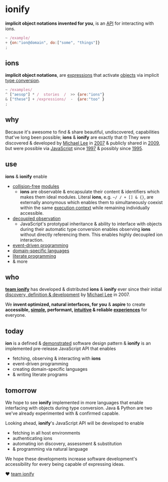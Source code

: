 # ionify

**implicit object notations invented for you**, is an [API](https://en.wikipedia.org/wiki/API) for interacting with ions.

```javascript
~ /example/
+ {on:"ion@domain", do:["some", "things"]}
;
```

## ions

**implicit object notations**, are [expressions](https://en.wikipedia.org/wiki/Expression_(computer_science)) that activate [objects](https://en.wikipedia.org/wiki/Object_(computer_science)) via implicit [type conversion](https://en.wikipedia.org/wiki/Type_conversion).

```javascript
~ /examples/
^ ["aesop"] * /  stories  /  >> {are:"ions"}
& ["these"] + /expressions/  -  {are:"too" }
;
```


## why

Because it's awesome to find & share beautiful, undiscovered, capabilities that've long been possible; **ions** & **ionify** are exactly that 🤓 They were discovered & developed by [Michael Lee](http://twitter.com/iskitz) in [2007](https://github.com/ionify/ionify/blob/public/info/story.md) & publicly shared in [2009](http://www.slideshare.net/iskitz/using-jsonxd-for-crossdomain-json-exchange), but were possible via [JavaScript](https://en.wikipedia.org/wiki/JavaScript) since [1997](http://www.ecma-international.org/publications/files/ECMA-ST-ARCH/ECMA-262,%201st%20edition,%20June%201997.pdf) & possibly since [1995](https://web.archive.org/web/20070916144913/http://wp.netscape.com/newsref/pr/newsrelease67.html).


## use

**ions** & **ionify** enable

+ [collision-free](https://en.wikipedia.org/wiki/Name_collision) [modules](https://en.wikipedia.org/wiki/Modular_programming)
    + **ions** are observable & encapsulate their content & identifiers which makes them ideal modules. Literal **ions**, e.g. `~/ / + [] & {}`, are externally anonymous which enables them to simultaneously coexist within the same [execution context](http://www.ecma-international.org/ecma-262/6.0/index.html#sec-execution-contexts) while remaining individually accessible.
+ [decoupled observation](https://en.wikipedia.org/wiki/Observer_pattern)
    + JavaScript's prototypal inheritance & ability to interface with objects during their automatic type conversion enables observing **ions** without directly referencing them. This enables highly decoupled ion interaction.
+ [event-driven programming](https://en.wikipedia.org/wiki/Event-driven_programming)
+ [domain-specific languages](https://en.wikipedia.org/wiki/Domain-specific_language)
+ [literate programming](https://en.wikipedia.org/wiki/Literate_programming)
+ & more


## who

**[team ionify](https://github.com/orgs/ionify/people)** has developed & distributed **ions** & **ionify** ever since their initial [discovery, definition & development](https://github.com/ionify/ionify/blob/public/info/story.md) by [Michael Lee](http://twitter.com/iskitz) in 2007.

We **invent optimized, natural interfaces, for you** & **aspire** to create **accessible, [simple](https://rawgit.com/ionified/anemojii-ions.iskitz.net/public/), performant, [intuitive](https://github.com/ionified/jeni-ions.iskitz.net/blob/public/jeni.play.js) & reliable [experiences](http://ionified.net)**
for everyone.


## today

**ion** is a defined & [demonstrated](http://ionified.net/) software design pattern & **ionify** is an implemented pre-release JavaScript API that enables

+ fetching, observing & interacting with **ions**
+ event-driven programming
+ creating domain-specific languages
+ & writing literate programs


## tomorrow

We hope to see **ionify** implemented in more languages that enable interfacing with objects during type conversion. Java & Python are two we've already experimented with & confirmed capable.

Looking ahead, **ionify**'s JavaScript API will be developed to enable

+ fetching in all host environments
+ authenticating ions
+ automating ion discovery, assessment & substitution
+ & programming via natural language

We hope these developments increase software development's accessibility for every being capable of expressing ideas.

❤️ [team ionify](https://github.com/orgs/ionify/people)